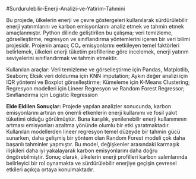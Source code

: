 #Surdurulebilir-Enerji-Analizi-ve-Yatirim-Tahmini

Bu projede, ülkelerin enerji ve çevre göstergeleri kullanılarak sürdürülebilir enerji yatırımlarını ve karbon emisyonlarını analiz etmek ve tahmin etmek amaçlanmıştır. Python dilinde geliştirilen bu çalışma; veri temizleme, görselleştirme, regresyon ve sınıflandırma yöntemlerini içeren bir veri bilimi projesidir.
Projenin amacı; CO₂ emisyonlarını eetkileyen temel faktörleri belirlemek, ülkeleri enerji tüketim profillerine göre incelemek, enerji yatırım seviyelerini sınıflandırmak ve tahmin etmektir. 

Kullanılan araçlar: Veri temizleme ve görselleştirme için Pandas, Matplotlib, Seaborn; Eksik veri doldurma için KNN imputation; Aykırı değer analizi için IQR yöntemi ve Boxplot görselleştirme; Kümeleme için K-Means Clustering; Regresyon modelleri için Lineer Regresyon ve Random Forest Regressor; Sınıflandırma için Logistic Regression 

**Elde Eldilen Sonuçlar:**
Projede yapılan analizler sonucunda, karbon emisyonlarını artıran en önemli etkenlerin enerji kullanımı ve fosil yakıt tüketimi olduğu görülmüştür. Buna karşılık, yenilenebilir enerji kullanımının artması emisyonları azaltma yönünde olumlu bir etki yaratmaktadır.
Kullanılan modellerden lineer regresyon temel düzeyde bir tahmin gücü sunarken, daha gelişmiş bir yöntem olan Random Forest modeli çok daha başarılı tahminler yapmıştır. Bu model, değişkenler arasındaki karmaşık ilişkileri daha iyi yakalayarak karbon emisyonlarını daha doğru öngörebilmiştir.
Sonuç olarak, ülkelerin enerji profilleri karbon salımlarında belirleyici bir rol oynamakta ve sürdürülebilir enerjiye geçişin çevresel etkileri açıkça ortaya konulmaktadır.
